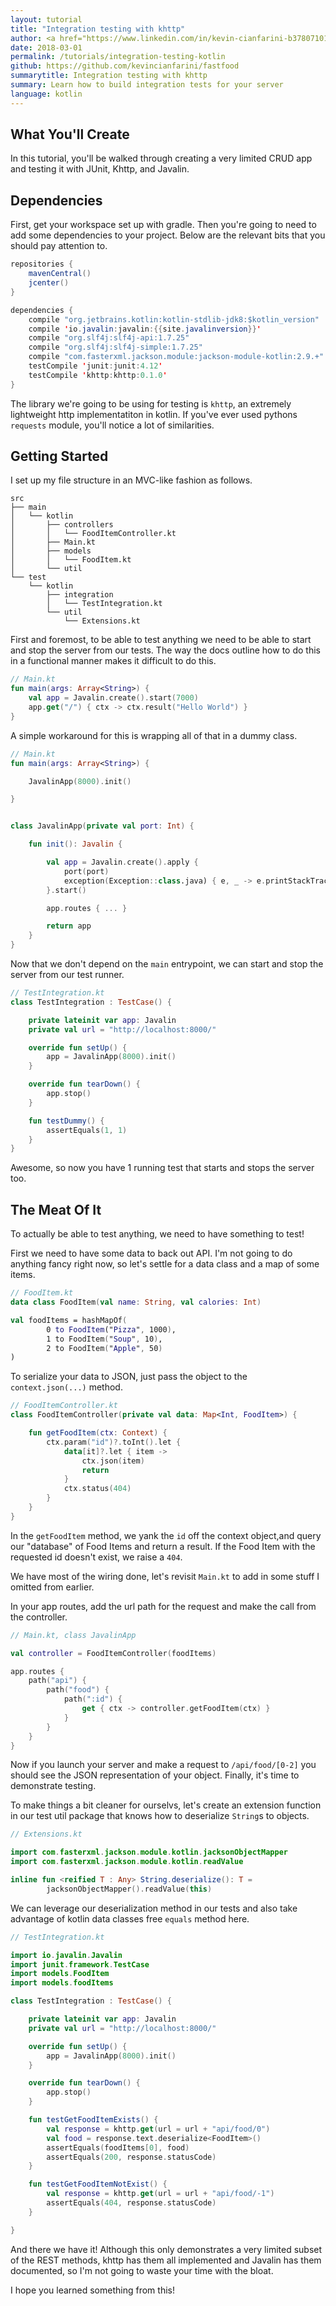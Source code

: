 ```yaml
---
layout: tutorial
title: "Integration testing with khttp"
author: <a href="https://www.linkedin.com/in/kevin-cianfarini-b37807101/" target="_blank">Kevin Cianfarini</a>
date: 2018-03-01
permalink: /tutorials/integration-testing-kotlin
github: https://github.com/kevincianfarini/fastfood
summarytitle: Integration testing with khttp
summary: Learn how to build integration tests for your server
language: kotlin
---
```


## What You'll Create
In this tutorial, you'll be walked through creating a very limited CRUD app and testing it with JUnit, Khttp, and Javalin. 


## Dependencies 
First, get your workspace set up with gradle. Then you're going to need to add some dependencies to your project. Below are the relevant bits that you should pay attention to. 

```java
repositories {
    mavenCentral()
    jcenter()
}

dependencies {
    compile "org.jetbrains.kotlin:kotlin-stdlib-jdk8:$kotlin_version"
    compile 'io.javalin:javalin:{{site.javalinversion}}'
    compile "org.slf4j:slf4j-api:1.7.25"
    compile "org.slf4j:slf4j-simple:1.7.25"
    compile "com.fasterxml.jackson.module:jackson-module-kotlin:2.9.+"
    testCompile 'junit:junit:4.12'
    testCompile 'khttp:khttp:0.1.0'
}
```

The library we're going to be using for testing is `khttp`, an extremely lightweight http implementatiton in kotlin. If you've ever used pythons `requests` module, you'll notice a lot of similarities. 

## Getting Started

I set up my file structure in an MVC-like fashion as follows. 

```
src
├── main
│   └── kotlin
│       ├── controllers
│       │   └── FoodItemController.kt
│       ├── Main.kt
│       ├── models
│       │   └── FoodItem.kt
│       └── util
└── test
    └── kotlin
        ├── integration
        │   └── TestIntegration.kt
        └── util
            └── Extensions.kt
```


First and foremost, to be able to test anything we need to be able to start and stop the server from our tests. The way the docs outline how to do this in a functional manner makes it difficult to do this. 
```kotlin
// Main.kt
fun main(args: Array<String>) {
    val app = Javalin.create().start(7000)
    app.get("/") { ctx -> ctx.result("Hello World") }
}
```
A simple workaround for this is wrapping all of that in a dummy class. 

```kotlin
// Main.kt
fun main(args: Array<String>) {

    JavalinApp(8000).init()

}


class JavalinApp(private val port: Int) {

    fun init(): Javalin {

        val app = Javalin.create().apply {
            port(port)
            exception(Exception::class.java) { e, _ -> e.printStackTrace() }
        }.start()

        app.routes { ... }

        return app
    }
}
```

Now that we don't depend on the `main` entrypoint, we can start and stop the server from our test runner. 

```kotlin
// TestIntegration.kt
class TestIntegration : TestCase() {

    private lateinit var app: Javalin
    private val url = "http://localhost:8000/"

    override fun setUp() {
        app = JavalinApp(8000).init()
    }

    override fun tearDown() {
        app.stop()
    }

    fun testDummy() {
        assertEquals(1, 1)
    }
}
```

Awesome, so now you have 1 running test that starts and stops the server too. 

## The Meat Of It

To actually be able to test anything, we need to have something to test!

First we need to have some data to back out API. I'm not going to do anything fancy right now, so let's settle for a data class and a map of some items. 

```kotlin
// FoodItem.kt
data class FoodItem(val name: String, val calories: Int)

val foodItems = hashMapOf(
        0 to FoodItem("Pizza", 1000),
        1 to FoodItem("Soup", 10),
        2 to FoodItem("Apple", 50)
)
```

To serialize your data to JSON, just pass the object to the `context.json(...)` method.

```kotlin
// FoodItemController.kt
class FoodItemController(private val data: Map<Int, FoodItem>) {

    fun getFoodItem(ctx: Context) {
        ctx.param("id")?.toInt().let {
            data[it]?.let { item ->
                ctx.json(item)
                return
            }
            ctx.status(404)
        }
    }
}
```

In the `getFoodItem` method, we yank the `id` off the context object,and query our "database" of Food Items and return a result. If the Food Item with the requested id doesn't exist, we raise a `404`. 

We have most of the wiring done, let's revisit `Main.kt` to add in some stuff I omitted from earlier. 

In your app routes, add the url path for the request and make the call from the controller. 

```kotlin
// Main.kt, class JavalinApp

val controller = FoodItemController(foodItems)

app.routes {
    path("api") {
        path("food") {
            path(":id") {
                get { ctx -> controller.getFoodItem(ctx) }
            }
        }
    }
}
```

Now if you launch your server and make a request to `/api/food/[0-2]` you should see the JSON representation of your object. Finally, it's time to demonstrate testing. 


To make things a bit cleaner for ourselvs, let's create an extension function in our test util package that knows how to deserialize `String`s to objects. 

```kotlin
// Extensions.kt

import com.fasterxml.jackson.module.kotlin.jacksonObjectMapper
import com.fasterxml.jackson.module.kotlin.readValue

inline fun <reified T : Any> String.deserialize(): T =
        jacksonObjectMapper().readValue(this)
```


We can leverage our deserialization method in our tests and also take advantage of kotlin data classes free `equals` method here. 

```kotlin
// TestIntegration.kt

import io.javalin.Javalin
import junit.framework.TestCase
import models.FoodItem
import models.foodItems

class TestIntegration : TestCase() {

    private lateinit var app: Javalin
    private val url = "http://localhost:8000/"

    override fun setUp() {
        app = JavalinApp(8000).init()
    }

    override fun tearDown() {
        app.stop()
    }

    fun testGetFoodItemExists() {
        val response = khttp.get(url = url + "api/food/0")
        val food = response.text.deserialize<FoodItem>()
        assertEquals(foodItems[0], food)
        assertEquals(200, response.statusCode)
    }

    fun testGetFoodItemNotExist() {
        val response = khttp.get(url = url + "api/food/-1")
        assertEquals(404, response.statusCode)
    }

}
```

And there we have it! Although this only demonstrates a very limited subset of the REST methods, khttp has them all implemented and Javalin has them documented, so I'm not going to waste your time with the bloat.

I hope you learned something from this!
